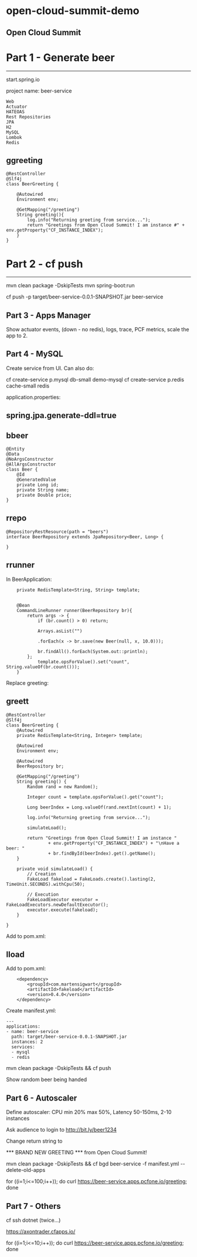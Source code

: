 # open-cloud-summit-demo

Open Cloud Summit
-----------------

# Part 1 - Generate beer
------------------------------

start.spring.io

project name: beer-service

```
Web
Actuator
HATEOAS
Rest Repositories
JPA
H2
MySQL
Lombok
Redis
```

ggreeting
---------
```
@RestController
@Slf4j
class BeerGreeting {

	@Autowired
	Environment env;
	
	@GetMapping("/greeting")
	String greeting(){
		log.info("Returning greeting from service...");
		return "Greetings from Open Cloud Summit! I am instance #" + env.getProperty("CF_INSTANCE_INDEX");
	}
}
```

# Part 2 - cf push
------------------------------

mvn clean package -DskipTests
mvn spring-boot:run

cf push -p target/beer-service-0.0.1-SNAPSHOT.jar beer-service

Part 3 - Apps Manager
------------------------------

Show actuator events, (down - no redis), logs, trace, PCF metrics, scale the app to 2.

Part 4 - MySQL
------------------------------
Create service from UI. Can also do:

cf create-service p.mysql db-small demo-mysql
cf create-service p.redis cache-small redis

application.properties: 

spring.jpa.generate-ddl=true
----------

bbeer
------
```
@Entity
@Data
@NoArgsConstructor
@AllArgsConstructor
class Beer {
	@Id
	@GeneratedValue
	private Long id;
	private String name;
	private Double price;
}
```

rrepo
------
```
@RepositoryRestResource(path = "beers")
interface BeerRepository extends JpaRepository<Beer, Long> {

}
```
rrunner
-------

In BeerApplication:

```	@Autowired
	private RedisTemplate<String, String> template;


	@Bean
	CommandLineRunner runner(BeerRepository br){
		return args -> {
			if (br.count() > 0) return;

			Arrays.asList("")
			
			.forEach(x -> br.save(new Beer(null, x, 10.0)));
			
			br.findAll().forEach(System.out::println);
		};
    		template.opsForValue().set("count", String.valueOf(br.count()));
	}
```

Replace greeting:

greett
------

```
@RestController
@Slf4j
class BeerGreeting {
	@Autowired
	private RedisTemplate<String, Integer> template;

	@Autowired
	Environment env;

	@Autowired
	BeerRepository br;

	@GetMapping("/greeting")
	String greeting() {
		Random rand = new Random();

		Integer count = template.opsForValue().get("count");

		Long beerIndex = Long.valueOf(rand.nextInt(count) + 1);

		log.info("Returning greeting from service...");
		
		simulateLoad();
		
		return "Greetings from Open Cloud Summit! I am instance "  
				+ env.getProperty("CF_INSTANCE_INDEX") + "\nHave a beer: "
				+ br.findById(beerIndex).get().getName();
	}
	
	private void simulateLoad() {
		// Creation
		FakeLoad fakeload = FakeLoads.create().lasting(2, TimeUnit.SECONDS).withCpu(50);

		// Execution
		FakeLoadExecutor executor = FakeLoadExecutors.newDefaultExecutor();
		executor.execute(fakeload);
	}

}
```
Add to pom.xml:

lload
------

Add to pom.xml:

		<dependency>
			<groupId>com.martensigwart</groupId>
			<artifactId>fakeload</artifactId>
			<version>0.4.0</version>
		</dependency>





Create manifest.yml:
```
---
applications:
- name: beer-service
  path: target/beer-service-0.0.1-SNAPSHOT.jar
  instances: 2
  services:
  - mysql
  - redis
```

mvn clean package -DskipTests && cf push

Show random beer being handed



Part 6 - Autoscaler
-------------------
Define autoscaler: CPU min 20% max 50%, Latency 50-150ms, 2-10 instances

Ask audience to login to http://bit.ly/beer1234

Change return string to 

*** BRAND NEW GREETING *** from Open Cloud Summit!

mvn clean package -DskipTests && cf bgd beer-service -f manifest.yml --delete-old-apps


for ((i=1;i<=100;i++)); do curl https://beer-service.apps.pcfone.io/greeting; done


Part 7 - Others
--------------------
cf ssh dotnet (twice...)

https://axontrader.cfapps.io/

for ((i=1;i<=10;i++)); do curl https://beer-service.apps.pcfone.io/greeting; done
